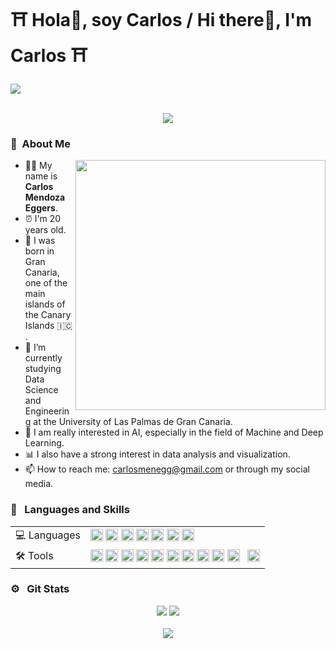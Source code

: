 # ⛩️ Hola👋, soy Carlos / Hi there👋, I'm Carlos ⛩️

<img align='center' src= https://github.com/carlillous/carlillous/assets/94083411/73c14008-3ceb-40e8-a3ee-22bc35f7f4b1 >
<br>
<p  align="center">
<br>
<img src="https://quotes-github-readme.vercel.app/api?quote=Ever%20tried.%20Ever%20failed.%20No%20matter.%20Try%20again.%20Fail%20again.%20Fail%20better&type=horizontal&author=Samuel%20Beckett">
</p>

### 🧭 &nbsp;About Me

<img align='right' src= "https://github.com/carlillous/carlillous/assets/94083411/45bf8fbe-894a-4d73-8477-49abc846e0fb" width='400'>

- 👨‍🦱 My name is **Carlos Mendoza Eggers**.
- ⏰ I'm 20 years old.
- 📌 I was born in Gran Canaria, one of the main islands of the Canary Islands 🇮🇨 .
- 🔭 I’m currently studying Data Science and Engineering at the University of Las Palmas de Gran Canaria.
- 🤔 I am really interested in AI, especially in the field of Machine and Deep Learning.
- 📊 I also have a strong interest in data analysis and visualization. 
- 📫 How to reach me: carlosmenegg@gmail.com or through my social media. 

### 📝 &nbsp; Languages and Skills
<div align="center">
<table>
<tr>
<td>
💻 Languages
</td>
<td>
<code><img height="20" src="https://cdn.jsdelivr.net/gh/YuZhangWang/Creative_pictures01@main/img/20210910011149.png" alt="Python" /></code>
<code><img height="20" src="https://cdn.jsdelivr.net/gh/devicons/devicon/icons/java/java-plain.svg" alt="Java" /></code>
<code><img height="20" src="https://cdn.jsdelivr.net/gh/devicons/devicon/icons/c/c-original.svg" alt="C"/></code>
<code><img height="20" src="https://cdn.jsdelivr.net/gh/devicons/devicon/icons/r/r-original.svg" alt="R" /></code>
<code><img height="20" src="https://cdn.jsdelivr.net/gh/devicons/devicon/icons/matlab/matlab-original.svg" /></code>
<code><img height="20" src="https://cdn.jsdelivr.net/gh/devicons/devicon/icons/bash/bash-original.svg" alt="Bash" /></code> 
<code><img height="20" src="https://cdn.jsdelivr.net/gh/devicons/devicon/icons/latex/latex-original.svg" alt="Latex" /></code>
          
</td>
</tr>
    
<tr>
<td>
🛠️ Tools
</td>
<td>
<code><img height="20" src="https://cdn.jsdelivr.net/gh/devicons/devicon/icons/jetbrains/jetbrains-original.svg" alt="JetBrains" /></code>
<code><img height="20" src="https://cdn.jsdelivr.net/gh/devicons/devicon/icons/rstudio/rstudio-original.svg" /></code>
<code><img height="20" src="https://cdn.jsdelivr.net/gh/devicons/devicon/icons/jupyter/jupyter-original-wordmark.svg" alt="Jupyter" /></code>
<code><img height="20" src="https://cdn.jsdelivr.net/gh/devicons/devicon/icons/anaconda/anaconda-original.svg" alt="Anaconda" /></code>
<code><img height="20" src="https://cdn.jsdelivr.net/gh/devicons/devicon/icons/pytorch/pytorch-original.svg" alt="Pytorch" /></code>   
<code><img height="20" src="https://cdn.jsdelivr.net/gh/devicons/devicon/icons/opencv/opencv-original.svg" alt="Opencv"></code>
<code><img height="20" src="https://cdn.jsdelivr.net/gh/devicons/devicon/icons/nodejs/nodejs-plain.svg" alt="Node.js"/></code>
<code><img height="20" src="https://cdn.jsdelivr.net/gh/devicons/devicon/icons/git/git-original.svg" alt="Git" /></code>
<code><img height="20" src="https://cdn.jsdelivr.net/gh/devicons/devicon/icons/vscode/vscode-original.svg" alt="Visual-Studio-Code" /></code>
<code><img height="20" src="https://cdn.jsdelivr.net/gh/devicons/devicon/icons/numpy/numpy-original-wordmark.svg" /> </code>
<code><img height="20" src="https://cdn.jsdelivr.net/gh/devicons/devicon/icons/pandas/pandas-original-wordmark.svg" /></code>
          
          

</td>
</tr>
</table>
</div>

### ⚙️ &nbsp; Git Stats
<p  align="center">
<img src= "https://github-readme-stats.vercel.app/api?username=carlillous&show_icons=true" />
<img src= "https://github-readme-stats.vercel.app/api/top-langs/?username=carlillous&size_weight=0&count_weight=1&layout=compact" /><br>
<br>
<img src = "https://github.com/carlillous/carlillous/assets/94083411/19e4328b-3b3c-4579-891b-062329292256" />
</p>



